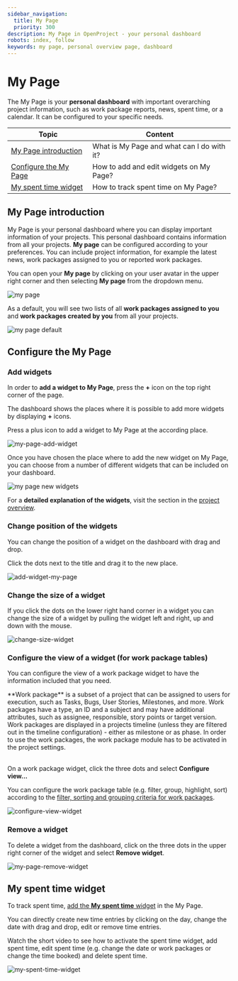 ```yaml
---
sidebar_navigation:
  title: My Page
  priority: 300
description: My Page in OpenProject - your personal dashboard
robots: index, follow
keywords: my page, personal overview page, dashboard
---
```


# My Page

The My Page is your **personal dashboard** with important overarching project information, such as work package reports, news, spent time, or a calendar. It can be configured to your specific needs.

| Topic                                           | Content                                    |
| ----------------------------------------------- | ------------------------------------------ |
| [My Page introduction](#my-page-introduction)   | What is My Page and what can I do with it? |
| [Configure the My Page](#configure-the-my-page) | How to add and edit widgets on My Page?    |
| [My spent time widget](#my-spent-time-widget)   | How to track spent time on My Page?        |

## My Page introduction

My Page is your personal dashboard where you can display important information of your projects. This personal dashboard contains information from all your projects. **My page** can be configured according to your preferences. You can include project information, for example the latest news, work packages assigned to you or reported work packages.

You can open your **My page** by clicking on your user avatar in the upper right corner and then selecting **My page** from the dropdown menu.

![my page](1572883536495.png)

As a default, you will see two lists of all **work packages assigned to you** and **work packages created by you** from all your projects.

![my page default](1572883652812.png)



## Configure the My Page

### Add widgets

In order to **add a widget to My Page**, press the **+** icon on the top right corner of the page.

The dashboard shows the places where it is possible to add more widgets by displaying **+** icons.

Press a plus icon to add a widget to My Page at the according place.

![my-page-add-widget](my-page-add-widget.png)

Once you have chosen the place where to add the new widget on My Page, you can choose from a number of different widgets that can be included on your dashboard.

![my page new widgets](image-20200211154602328.png)

For a **detailed explanation of the widgets**, visit the section in the [project overview](../../user-guide/project-overview/#available-project-overview-widgets).


### Change position of the widgets

You can change the position of a widget on the dashboard with drag and drop.

Click the dots next to the title and drag it to the new place.

![add-widget-my-page](add-widget-my-page2.gif)

### Change the size of a widget

If you click the dots on the lower right hand corner in a widget you can change the size of a widget by pulling the widget left and right, up and down with the mouse.

![change-size-widget](change-size-widget-1572946246580.gif)

### Configure the view of a widget (for work package tables)

You can configure the view of a work package widget to have the information included that you need.

<div class="glossary">
**Work package** is a subset of a project that can be assigned to users for execution, such as Tasks, Bugs, User Stories, Milestones, and more. Work packages have a type, an ID and a subject and may have additional attributes, such as assignee, responsible, story points or target version. Work packages are displayed in a projects timeline (unless they are filtered out in the timeline configuration) - either as milestone or as phase. In order to use the work packages, the work package module has to be activated in the project settings.
</div>
​          

On a work package widget, click the three dots and select **Configure view...**

You can configure the work package table (e.g. filter, group, highlight, sort) according to the [filter, sorting and grouping criteria for work packages](../../user-guide/work-packages/#work-package-table-configuration). 

![configure-view-widget](configure-view-widget.gif)

### Remove a widget

To delete a widget from the dashboard, click on the three dots in the upper right corner of the widget and select **Remove widget**.

![my-page-remove-widget](my-page-remove-widget.png)

## My spent time widget

To track spent time, [add the **My spent time** widget](#add-widget) in the My Page.

You can directly create new time entries by clicking on the day, change the date with drag and drop, edit or remove time entries.

Watch the short video to see how to activate the spent time widget, add spent time, edit spent time (e.g. change the date or work packages or change the time booked) and delete spent time.

![my-spent-time-widget](my-spent-time-widget.gif)
